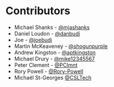 Contributors
===

* Michael Shanks - [@mjashanks](https://github.com/mjashanks)
* Daniel Loudon - [@danbudi](https://github.com/marblekirby)
* Joe  - [@joebudi](https://github.com/joebudi)
* Martin McKeaveney - [@shogunpurple](https://github.com/shogunpurple)
* Andrew Kingston - [@aptkingston](https://github.com/aptkingston)
* Michael Drury - [@mike12345567](https://github.com/mike12345567)
* Peter Clement - [@PClmnt](https://github.com/PClmnt)
* Rory Powell - [@Rory-Powell](https://github.com/Rory-Powell)
* Michaël St-Georges [@CSLTech](https://github.com/CSLTech)